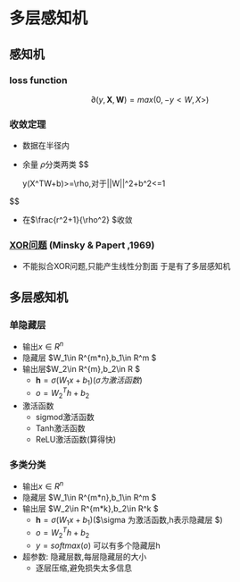 <head>
    <script src="https://cdn.mathjax.org/mathjax/latest/MathJax.js?config=TeX-AMS-MML_HTMLorMML" type="text/javascript"></script>
    <script type="text/x-mathjax-config">
        MathJax.Hub.Config({
            tex2jax: {
            skipTags: ['script', 'noscript', 'style', 'textarea', 'pre'],
            inlineMath: [['$','$'],["\\(","\\)"]],
            displayMath: [
                ['$$', '$$'],
                ['\\[', '\\]']
                ],
            }
        });
    </script>
</head>

# 多层感知机
## 感知机
### loss function
$$\partial (y,\mathbf{X},\mathbf{W})= max(0,-y<W,X>) $$
### 收敛定理
+ 数据在半径内

+ 余量 $\rho$分类两类
$$
  
  y(X^TW+b)>=\rho,对于||W||^2+b^2<=1 

$$

+ 在$\frac{r^2+1}{\rho^2} $收敛
### [XOR问题](https://www.jianshu.com/p/853ebc9e69f6 "感知机不能解决异或(XOR)问题") (Minsky & Papert ,1969)  
+ 不能拟合XOR问题,只能产生线性分割面
于是有了多层感知机
## 多层感知机
### 单隐藏层
+ 输出$x\in R^n$
+ 隐藏层 $W_1\in R^{m*n},b_1\in R^m $
+ 输出层$W_2\in R^{m},b_2\in R $
    + $\mathbf{h}=\sigma(W_1x+b_1)$($\sigma 为激活函数$)
    + $o=W_2^Th+b_2$
+ 激活函数
    + sigmod激活函数
    + Tanh激活函数
    + ReLU激活函数(算得快)
### 多类分类 
+ 输出$x\in R^n$
+ 隐藏层 $W_1\in R^{m*n},b_1\in R^m $
+ 输出层 $W_2\in R^{m*k},b_2\in R^k $
    + $\mathbf{h}=\sigma(W_1x+b_1)$($\sigma 为激活函数,h表示隐藏层 $)
    + $o=W_2^Th+b_2$
    + $y=softmax(o)$
    可以有多个隐藏层h
+ 超参数: 隐藏层数,每层隐藏层的大小
    + 逐层压缩,避免损失太多信息

